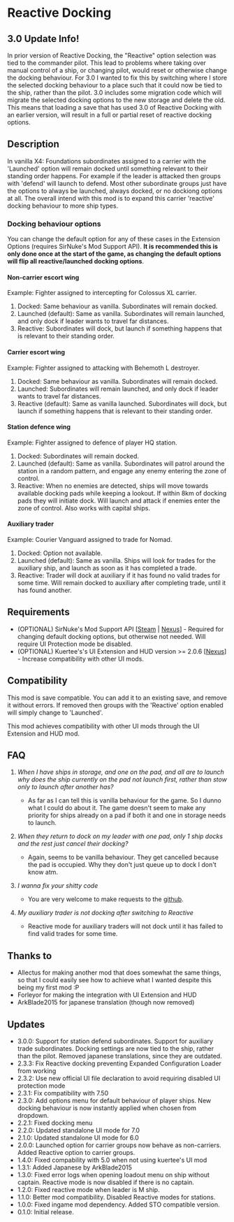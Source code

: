 # Reactive Docking

## 3.0 Update Info!
In prior version of Reactive Docking, the "Reactive" option selection was tied to the commander pilot. This lead to problems where taking over manual control of a ship, or changing pilot, would reset or otherwise change the docking behaviour. 
For 3.0 I wanted to fix this by switching where I store the selected docking behaviour to a place such that it could now be tied to the ship, rather than the pilot. 3.0 includes some migration code which will migrate the selected docking options to the new storage and delete the old. 
This means that loading a save that has used 3.0 of Reactive Docking with an earlier version, will result in a full or partial reset of reactive docking options.

## Description
In vanilla X4: Foundations subordinates assigned to a carrier with the 'Launched' option will remain docked until something relevant to their standing order happens. 
For example if the leader is attacked then groups with 'defend' will launch to defend. 
Most other subordinate groups just have the options to always be launched, always docked, or no dockiong options at all. The overall intend with this mod is to expand this carrier 'reactive' docking behaviour to more ship types.

### Docking behaviour options
You can change the default option for any of these cases in the Extension Options (requires SirNuke's Mod Support API). **It is recommended this is only done once at the start of the game, as changing the default options will flip all reactive/launched docking options**.

#### Non-carrier escort wing
Example: Fighter assigned to intercepting for Colossus XL carrier.

1. Docked: Same behaviour as vanilla. Subordinates will remain docked.
2. Launched (default): Same as vanilla. Subordinates will remain launched, and only dock if leader wants to travel far distances.
3. Reactive: Subordinates will dock, but launch if something happens that is relevant to their standing order.

#### Carrier escort wing
Example: Fighter assigned to attacking with Behemoth L destroyer.

1. Docked: Same behaviour as vanilla. Subordinates will remain docked.
2. Launched: Subordinates will remain launched, and only dock if leader wants to travel far distances.
3. Reactive (default): Same as vanilla launched. Subordinates will dock, but launch if something happens that is relevant to their standing order.

#### Station defence wing
Example: Fighter assigned to defence of player HQ station.

1. Docked: Subordinates will remain docked.
2. Launched (default): Same as vanilla. Subordinates will patrol around the station in a random pattern, and engage any enemy entering the zone of control.
3. Reactive: When no enemies are detected, ships will move towards available docking pads while keeping a lookout. If within 8km of docking pads they will initiate dock. Will launch and attack if enemies enter the zone of control. Also works with capital ships.

#### Auxiliary trader
Example: Courier Vanguard assigned to trade for Nomad.

1. Docked: Option not available.
2. Launched (default): Same as vanilla. Ships will look for trades for the auxiliary ship, and launch as soon as it has completed a trade.
3. Reactive: Trader will dock at auxiliary if it has found no valid trades for some time. Will remain docked to auxiliary after completing trade, until it has found another.

## Requirements
* (OPTIONAL) SirNuke's Mod Support API [[Steam](https://steamcommunity.com/sharedfiles/filedetails/?id=2042901274) | [Nexus](https://www.nexusmods.com/x4foundations/mods/503)] - Required for changing default docking options, but otherwise not needed. Will require UI Protection mode be disabled.
* (OPTIONAL) Kuertee's's UI Extension and HUD version >= 2.0.6 [[Nexus](https://www.nexusmods.com/x4foundations/mods/552?tab=description)] - Increase compatibility with other UI mods.

## Compatibility
This mod is save compatible. You can add it to an existing save, and remove it without errors. If removed then groups with the 'Reactive' option enabled will simply change to 'Launched'.

This mod achieves compatibility with other UI mods through the UI Extension and HUD mod.

## FAQ
	
1. *When I have ships in storage, and one on the pad, and all are to launch why does the ship currently on the pad not launch first, rather than stow only to launch after another has?*
	- As far as I can tell this is vanilla behaviour for the game. So I dunno what I could do about it. The game doesn't seem to make any priority for ships already on a pad if both it and one in storage needs to launch.

2. *When they return to dock on my leader with one pad, only 1 ship docks and the rest just cancel their docking?*
	- Again, seems to be vanilla behaviour. They get cancelled because the pad is occupied. Why they don't just queue up to dock I don't know atm.

3. *I wanna fix your shitty code*
	- You are very welcome to make requests to the [github](https://github.com/runekn/x4-reactive-docking).

4. *My auxiliary trader is not docking after switching to Reactive*
	- Reactive mode for auxiliary traders will not dock until it has failed to find valid trades for some time.

## Thanks to
* Allectus for making another mod that does somewhat the same things, so that I could easily see how to achieve what I wanted despite this being my first mod :P
* Forleyor for making the integration with UI Extension and HUD
* ArkBlade2015 for japanese translation (though now removed)

## Updates

* 3.0.0: Support for station defend subordinates. Support for auxiliary trade subordinates. Docking settings are now tied to the ship, rather than the pilot. Removed japanese translations, since they are outdated.
* 2.3.3: Fix Reactive docking preventing Expanded Configuration Loader from working
* 2.3.2: Use new official UI file declaration to avoid requiring disabled UI protection mode
* 2.3.1: Fix compatibility with 7.50
* 2.3.0: Add options menu for default behaviour of player ships. New docking behaviour is now instantly applied when chosen from dropdown.
* 2.2.1: Fixed docking menu
* 2.2.0: Updated standalone UI mode for 7.0
* 2.1.0: Updated standalone UI mode for 6.0
* 2.0.0: Launched option for carrier groups now behave as non-carriers. Added Reactive option to carrier groups.
* 1.4.0: Fixed compability with 5.0 when not using kuertee's UI mod
* 1.3.1: Added Japanese by ArkBlade2015
* 1.3.0: Fixed error logs when opening loadout menu on ship without captain. Reactive mode is now disabled if there is no captain.
* 1.2.0: Fixed reactive mode when leader is M ship.
* 1.1.0: Better mod compatibility. Disabled Reactive modes for stations.
* 1.0.0: Fixed ingame mod dependency. Added STO compatible version.
* 0.1.0: Initial release.
